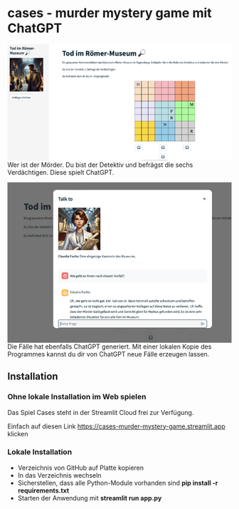 # cases - murder mystery game mit ChatGPT

<img src="img/image1.jpg" width="640" align="left"><br><br><br><br>

Wer ist der Mörder. Du bist der Detektiv und befrägst die sechs Verdächtigen. Diese spielt ChatGPT.

<img src="img/image2.jpg" width="640" align="left"><br><br><br><br>

Die Fälle hat ebenfalls ChatGPT generiert. Mit einer lokalen Kopie des Programmes kannst du dir von ChatGPT neue Fälle erzeugen lassen.

## Installation

### Ohne lokale Installation im Web spielen

Das Spiel Cases steht in der Streamlit Cloud frei zur Verfügung.

Einfach auf diesen Link https://cases-murder-mystery-game.streamlit.app klicken

### Lokale Installation

* Verzeichnis von GitHub auf Platte kopieren
* In das Verzeichnis wechseln
* Sicherstellen, dass alle Python-Module vorhanden sind **pip install -r requirements.txt**
* Starten der Anwendung mit **streamlit run app.py**


```Rust

```

